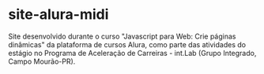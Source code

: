# site-alura-midi
Site desenvolvido durante o curso "Javascript para Web: Crie páginas dinâmicas" da plataforma de cursos Alura, como parte das atividades do estágio no Programa de Aceleração de Carreiras - int.Lab (Grupo Integrado, Campo Mourão-PR).
